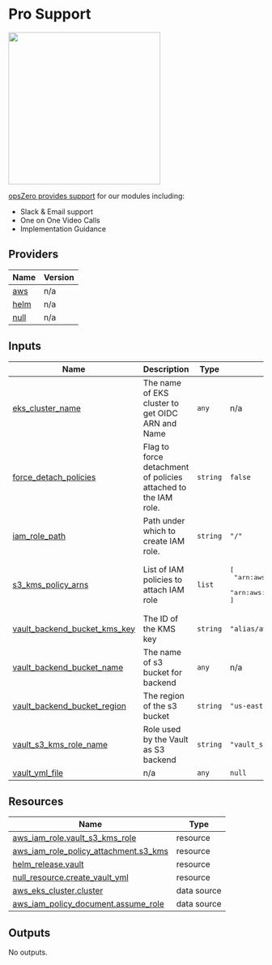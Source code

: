 <!-- BEGIN_TF_DOCS -->

# Pro Support

<a href="https://www.opszero.com"><img src="https://media.opszero.com/insights/brands/logo/2023/04/26/02/04/12/opsZero_logo.svg" width="300px"/></a>

[opsZero provides support](https://www.opszero.com/devops) for our modules including:

-   Slack & Email support
-   One on One Video Calls
-   Implementation Guidance
## Providers

| Name | Version |
|------|---------|
| <a name="provider_aws"></a> [aws](#provider\_aws) | n/a |
| <a name="provider_helm"></a> [helm](#provider\_helm) | n/a |
| <a name="provider_null"></a> [null](#provider\_null) | n/a |
## Inputs

| Name | Description | Type | Default | Required |
|------|-------------|------|---------|:--------:|
| <a name="input_eks_cluster_name"></a> [eks\_cluster\_name](#input\_eks\_cluster\_name) | The name of EKS cluster to get OIDC ARN and Name | `any` | n/a | yes |
| <a name="input_force_detach_policies"></a> [force\_detach\_policies](#input\_force\_detach\_policies) | Flag to force detachment of policies attached to the IAM role. | `string` | `false` | no |
| <a name="input_iam_role_path"></a> [iam\_role\_path](#input\_iam\_role\_path) | Path under which to create IAM role. | `string` | `"/"` | no |
| <a name="input_s3_kms_policy_arns"></a> [s3\_kms\_policy\_arns](#input\_s3\_kms\_policy\_arns) | List of IAM policies to attach IAM role | `list` | <pre>[<br>  "arn:aws:iam::aws:policy/AmazonS3FullAccess",<br>  "arn:aws:iam::aws:policy/AWSKeyManagementServicePowerUser"<br>]</pre> | no |
| <a name="input_vault_backend_bucket_kms_key"></a> [vault\_backend\_bucket\_kms\_key](#input\_vault\_backend\_bucket\_kms\_key) | The ID of the KMS key | `string` | `"alias/aws/s3"` | no |
| <a name="input_vault_backend_bucket_name"></a> [vault\_backend\_bucket\_name](#input\_vault\_backend\_bucket\_name) | The name of s3 bucket for backend | `any` | n/a | yes |
| <a name="input_vault_backend_bucket_region"></a> [vault\_backend\_bucket\_region](#input\_vault\_backend\_bucket\_region) | The region of the s3 bucket | `string` | `"us-east-1"` | no |
| <a name="input_vault_s3_kms_role_name"></a> [vault\_s3\_kms\_role\_name](#input\_vault\_s3\_kms\_role\_name) | Role used by the Vault as S3 backend | `string` | `"vault_s3_kms_role"` | no |
| <a name="input_vault_yml_file"></a> [vault\_yml\_file](#input\_vault\_yml\_file) | n/a | `any` | `null` | no |
## Resources

| Name | Type |
|------|------|
| [aws_iam_role.vault_s3_kms_role](https://registry.terraform.io/providers/hashicorp/aws/latest/docs/resources/iam_role) | resource |
| [aws_iam_role_policy_attachment.s3_kms](https://registry.terraform.io/providers/hashicorp/aws/latest/docs/resources/iam_role_policy_attachment) | resource |
| [helm_release.vault](https://registry.terraform.io/providers/hashicorp/helm/latest/docs/resources/release) | resource |
| [null_resource.create_vault_yml](https://registry.terraform.io/providers/hashicorp/null/latest/docs/resources/resource) | resource |
| [aws_eks_cluster.cluster](https://registry.terraform.io/providers/hashicorp/aws/latest/docs/data-sources/eks_cluster) | data source |
| [aws_iam_policy_document.assume_role](https://registry.terraform.io/providers/hashicorp/aws/latest/docs/data-sources/iam_policy_document) | data source |
## Outputs

No outputs.
<!-- END_TF_DOCS -->